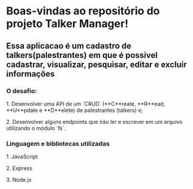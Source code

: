 # Boas-vindas ao repositório do projeto Talker Manager!

<h2>Essa aplicacao é um cadastro de talkers(palestrantes) em que é possivel cadastrar, visualizar, pesquisar, editar e excluir informações</h2>
<h3>O desafio:</h3>
<p>  1. Desenvolver uma API de um `CRUD` (**C**reate, **R**ead, **U**pdate e **D**elete) de palestrantes (talkers) e;</p>
<p>  2. Desenvolver alguns endpoints que irão ler e escrever em um arquivo utilizando o módulo `fs`.</p>

<h3>Linguagem e bibliotecas utilizadas</h3>
<p>1. JavaScript</p>
<p>2. Express</p>
<p>3. Node.js</p>
